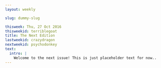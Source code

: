 ```yaml
---
layout: weekly

slug: dummy-slug

thisweek: Thu, 27 Oct 2016
thisweekid: terriblegoat
title: The Next Edition
lastweekid: crazydragon
nextweekid: psychodonkey
text:
  intro: |
    Welcome to the next issue! This is just placeholder text for now..
---
```

